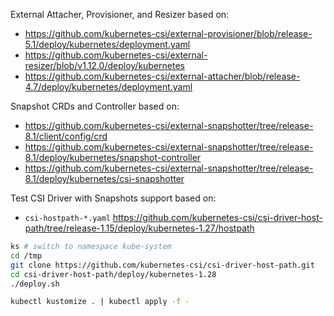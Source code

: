 External Attacher, Provisioner, and Resizer based on:
* https://github.com/kubernetes-csi/external-provisioner/blob/release-5.1/deploy/kubernetes/deployment.yaml
* https://github.com/kubernetes-csi/external-resizer/blob/v1.12.0/deploy/kubernetes
* https://github.com/kubernetes-csi/external-attacher/blob/release-4.7/deploy/kubernetes/deployment.yaml

Snapshot CRDs and Controller based on:
* https://github.com/kubernetes-csi/external-snapshotter/tree/release-8.1/client/config/crd
* https://github.com/kubernetes-csi/external-snapshotter/tree/release-8.1/deploy/kubernetes/snapshot-controller
* https://github.com/kubernetes-csi/external-snapshotter/tree/release-8.1/deploy/kubernetes/csi-snapshotter

Test CSI Driver with Snapshots support based on:
* `csi-hostpath-*.yaml` https://github.com/kubernetes-csi/csi-driver-host-path/tree/release-1.15/deploy/kubernetes-1.27/hostpath

```bash
ks # switch to namespace kube-system
cd /tmp
git clone https://github.com/kubernetes-csi/csi-driver-host-path.git
cd csi-driver-host-path/deploy/kubernetes-1.28
./deploy.sh

kubectl kustomize . | kubectl apply -f -
```